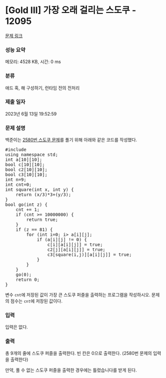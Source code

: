 # [Gold III] 가장 오래 걸리는 스도쿠 - 12095 

[문제 링크](https://www.acmicpc.net/problem/12095) 

### 성능 요약

메모리: 4528 KB, 시간: 0 ms

### 분류

애드 혹, 해 구성하기, 런타임 전의 전처리

### 제출 일자

2023년 6월 13일 19:52:59

### 문제 설명

<p>백준이는 <a href="https://www.acmicpc.net/problem/2580">2580번 스도쿠 문제</a>를 풀기 위해 아래와 같은 코드를 작성했다.</p>

<pre class="brush:c++; toolbar:false;">#include <iostream>
using namespace std;
int a[10][10];
bool c[10][10];
bool c2[10][10];
bool c3[10][10];
int n=9;
int cnt=0;
int square(int x, int y) {
    return (x/3)*3+(y/3);
}
bool go(int z) {
    cnt += 1;
    if (cnt >= 10000000) {
        return true;
    }
    if (z == 81) {
        for (int i=0; i<n; i++) {
            for (int j=0; j<n; j++) {
                cout << a[i][j] << ' ';
            }
            cout << '\n';
        }
        return true;
    }
    int x = z/n;
    int y = z%n;
    if (a[x][y] != 0) {
        return go(z+1);
    } else {
        for (int i=1; i<=9; i++) {
            if (c[x][i] == 0 && c2[y][i] == 0 && c3[square(x,y)][i]==0) {
                c[x][i] = c2[y][i] = c3[square(x,y)][i] = true;
                a[x][y] = i;
                if (go(z+1)) {
                    return true;
                }
                a[x][y] = 0;
                c[x][i] = c2[y][i] = c3[square(x,y)][i] = false;
            }
        }
    }
    return false;
}
int main() {
    for (int i=0; i<n; i++) {
        for (int j=0; j<n; j++) {
            cin >> a[i][j];
            if (a[i][j] != 0) {
                c[i][a[i][j]] = true;
                c2[j][a[i][j]] = true;
                c3[square(i,j)][a[i][j]] = true;
            }
        }
    }
    go(0);
    return 0;
}
</pre>

<p>변수 <code>cnt</code>에 저장된 값이 가장 큰 스도쿠 퍼즐을 출력하는 프로그램을 작성하시오. 문제의 점수는 <code>cnt</code>에 저장된 값이다.</p>

### 입력 

 <p>입력은 없다.</p>

### 출력 

 <p>총 9개의 줄에 스도쿠 퍼즐을 출력한다. 빈 칸은 0으로 출력한다. (2580번 문제의 입력을 출력한다)</p>

<p>만약, 풀 수 없는 스도쿠 퍼즐을 출력한 경우에는 틀렸습니다를 받게 된다.</p>

